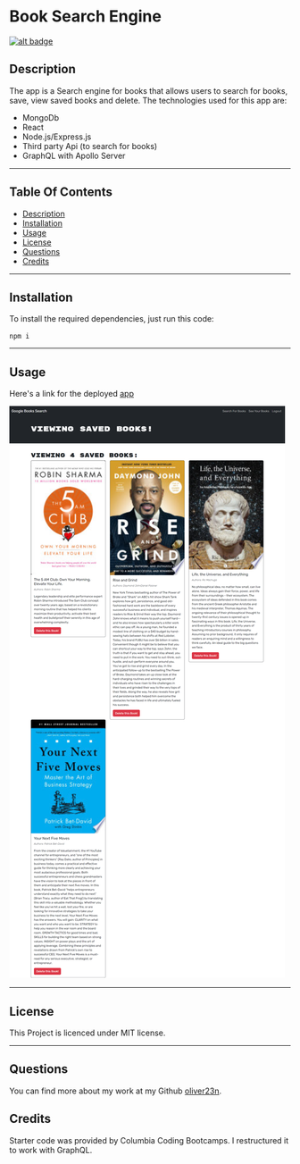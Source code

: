 # Book Search Engine

[![alt badge](https://img.shields.io/badge/licence-MIT-blue)](https://opensource.org/license/mit/)

## Description

The app is a Search engine for books that allows users to search for books, save, view saved books and delete.
The technologies used for this app are:
 - MongoDb
 - React
 - Node.js/Express.js
 - Third party Api (to search for books)
 - GraphQL with Apollo Server
---

## Table Of Contents
                             
- [Description](#description)
- [Installation](#installation)
- [Usage](#usage)
- [License](#license)
- [Questions](#questions)
- [Credits](#credits)

---

## Installation

To install the required dependencies, just run this code: 

```
npm i
```



---

## Usage

Here's a link for the deployed [app](https://secure-shore-14982-bc867c6022ca.herokuapp.com/)

![screenshot](./assets/images/screenshot.png)


---

## License

This Project is licenced under MIT license.

---


## Questions

You can find more about my work at my Github [oliver23n](https://github.com/oliver23n).

## Credits

Starter code was provided by Columbia Coding Bootcamps. I restructured it to work with GraphQL.
